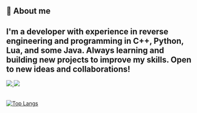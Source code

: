 ## 📌 About me

## I'm a developer with experience in reverse engineering and programming in C++, Python, Lua, and some Java. Always learning and building new projects to improve my skills. Open to new ideas and collaborations! 





<a href="gustavohpuhlmann@hotmail.com">
<img src="https://img.shields.io/badge/Gmail-D14836?style=for-the-badge&logo=gmail&logoColor=white">
</a>

<a href="https://www.linkedin.com/in/gustavohpuhlmann/">
<img src="https://img.shields.io/badge/LinkedIn-0077B5?style=for-the-badge&logo=linkedin&logoColor=white">
</a>
<br>
<br>

<div style="width: 200px;">
  <br>
<a href="https://github.com/SeuPerfilAqui/github-readme-stats">
  <img src="https://github-readme-stats.vercel.app/api/top-langs/?username=gustavohenrip&langs_count=8" alt="Top Langs" />
</a>
</div>
